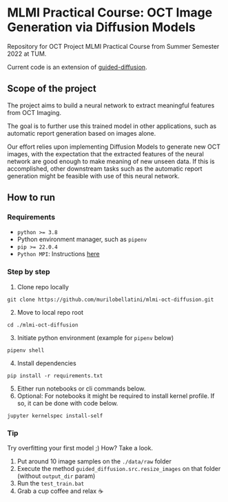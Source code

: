 # MLMI Practical Course: OCT Image Generation via Diffusion Models

Repository for OCT Project MLMI Practical Course from Summer Semester 2022 at TUM.

Current code is an extension of [guided-diffusion](https://github.com/openai/guided-diffusion).

## Scope of the project

The project aims to build a neural network to extract meaningful features from OCT Imaging.

The goal is to further use this trained model in other applications, such as automatic report generation based on images alone.

Our effort relies upon implementing Diffusion Models to generate new OCT images, with the expectation that the extracted features of the neural network are good enough to make meaning of new unseen data. If this is accomplished, other downstream tasks such as the automatic report generation might be feasible with use of this neural network.  

## How to run

### Requirements

* `python >= 3.8`
* Python environment manager, such as `pipenv`
* `pip >= 22.0.4`
* `Python MPI`: Instructions [here](https://nyu-cds.github.io/python-mpi/setup/)

### Step by step

1. Clone repo locally

```batch
git clone https://github.com/murilobellatini/mlmi-oct-diffusion.git
```

2. Move to local repo root

```batch
cd ./mlmi-oct-diffusion
```

3. Initiate python environment (example for `pipenv` below)

```batch
pipenv shell
```

4. Install dependencies

```batch
pip install -r requirements.txt
```

5. Either run notebooks or cli commands below.
6. Optional: For notebooks it might be required to install kernel profile. If so, it can be done with code below.

```batch
jupyter kernelspec install-self 
```

### Tip

Try overfitting your first model ;) How? Take a look.

1. Put around 10 image samples on the `./data/raw` folder
2. Execute the method `guided_diffusion.src.resize_images` on that folder (without `output_dir` param)
3. Run the `test_train.bat`
4. Grab a cup coffee and relax ☕

